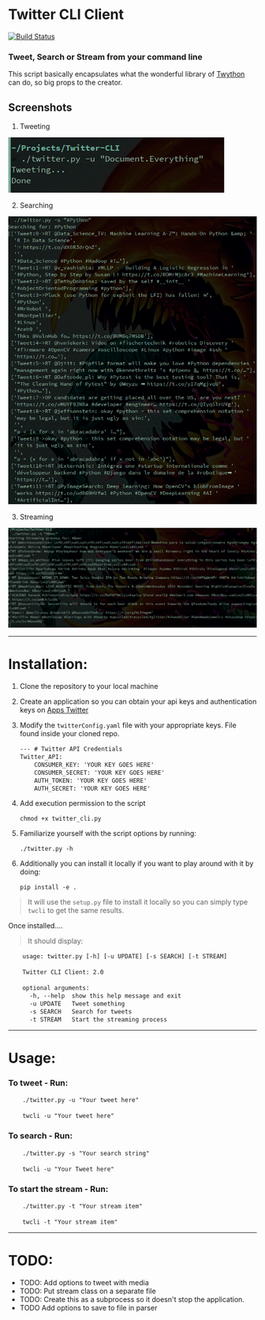 # Twitter CLI Client
[![Build Status](https://travis-ci.org/RorixRebel/Twitter-CLI.svg?branch=master)](https://travis-ci.org/RorixRebel/Twitter-CLI)

### Tweet, Search or Stream from your command line

This script basically encapsulates what the wonderful library of [Twython](https://github.com/ryanmcgrath/twython) can do, so big props to the creator.

## Screenshots

1. Tweeting

![tweeting](./images/tweet.png)

2. Searching

![searching](./images/searching.png)

3. Streaming

![streaming](./images/stream.png)

---

# Installation:

1. Clone the repository to your local machine
2. Create an application so you can obtain your api keys and authentication keys on [Apps Twitter](https://apps.twitter.com/)
3. Modify the `twitterConfig.yaml` file with your appropriate keys. File found inside your cloned repo.

       --- # Twitter API Credentials
       Twitter_API:
           CONSUMER_KEY: 'YOUR KEY GOES HERE'
           CONSUMER_SECRET: 'YOUR KEY GOES HERE'
           AUTH_TOKEN: 'YOUR KEY GOES HERE'
           AUTH_SECRET: 'YOUR KEY GOES HERE'

4. Add execution permission to the script

       chmod +x twitter_cli.py

5. Familiarize yourself with the script options by running:

       ./twitter.py -h
       
6. Additionally you can install it locally if you want to play around with it by doing:

       pip install -e .

> It will use the `setup.py` file to install it locally so you can simply type `twcli` to get the same results.


Once installed....

> It should display:

        usage: twitter.py [-h] [-u UPDATE] [-s SEARCH] [-t STREAM]

        Twitter CLI Client: 2.0

        optional arguments:
          -h, --help  show this help message and exit
          -u UPDATE   Tweet something
          -s SEARCH   Search for tweets
          -t STREAM   Start the streaming process

---

# Usage:

### To tweet - Run:

        ./twitter.py -u "Your tweet here"
        
        twcli -u "Your tweet here"

### To search - Run:

        ./twitter.py -s "Your search string"

        twcli -u "Your Tweet here"

### To start the stream - Run:

        ./twitter.py -t "Your stream item"
       
        twcli -t "Your stream item"

---



# TODO:

* TODO: Add options to tweet with media
* TODO: Put stream class on a separate file
* TODO: Create this as a subprocess so it doesn't stop the application.
* TODO Add options to save to file in parser

